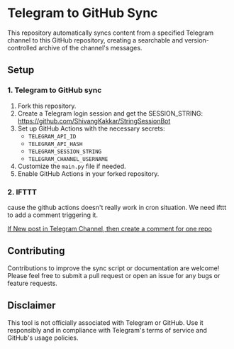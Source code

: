 # Telegram to GitHub Sync

This repository automatically syncs content from a specified Telegram channel to this GitHub repository, creating a searchable and version-controlled archive of the channel's messages.

## Setup

### 1. Telegram to GitHub sync

1. Fork this repository.
2. Create a Telegram login session and get the SESSION_STRING: https://github.com/ShivangKakkar/StringSessionBot
3. Set up GitHub Actions with the necessary secrets:
   - `TELEGRAM_API_ID`
   - `TELEGRAM_API_HASH`
   - `TELEGRAM_SESSION_STRING`
   - `TELEGRAM_CHANNEL_USERNAME`
4. Customize the `main.py` file if needed.
5. Enable GitHub Actions in your forked repository.

### 2. IFTTT

cause the github actions doesn't really work in cron situation. We need ifttt to add a comment triggering it. 

[If New post in Telegram Channel, then create a comment for one repo](https://ifttt.com/applets/Ed3eDvEU-if-new-post-in-channel-capricious_eunice-eunice-in-caprice-then-create-a-comment)


## Contributing

Contributions to improve the sync script or documentation are welcome! Please feel free to submit a pull request or open an issue for any bugs or feature requests.


## Disclaimer

This tool is not officially associated with Telegram or GitHub. Use it responsibly and in compliance with Telegram's terms of service and GitHub's usage policies.
